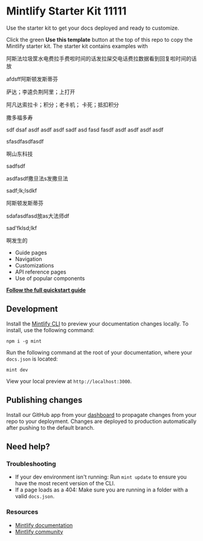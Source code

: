 # Mintlify Starter Kit 11111

Use the starter kit to get your docs deployed and ready to customize.

Click the green **Use this template** button at the top of this repo to copy the Mintlify starter kit. The starter kit contains examples with

阿斯法垃圾筐水电费拉手费啦时间的话发拉屎交电话费拉数据看到回复啦时间的话放

afdsff阿斯顿发斯蒂芬

萨达；李逵负荆阿里；上打开

阿凡达索拉卡；积分；老卡机； 卡死；抵扣积分

撒多福多寿

sdf dsaf asdf asdf asdf sadf asd fasd fasdf asdf asdf asdf asdf

sfasdfasdfasdf

啊山东科技

sadfsdf

asdfasdf撒旦法s发撒旦法

sadf;lk;lsdkf

阿斯顿发斯蒂芬

sdafasdfasd放as大法师df

sad'fklsd;lkf

啊发生的

- Guide pages
- Navigation
- Customizations
- API reference pages
- Use of popular components

[**Follow the full quickstart guide**](https://starter.mintlify.com/quickstart)

## Development

Install the [Mintlify CLI](https://www.npmjs.com/package/mint) to preview your documentation changes locally. To install, use the following command:

```
npm i -g mint
```

Run the following command at the root of your documentation, where your `docs.json` is located:

```
mint dev
```

View your local preview at `http://localhost:3000`.

## Publishing changes

Install our GitHub app from your [dashboard](https://dashboard.mintlify.com/settings/organization/github-app) to propagate changes from your repo to your deployment. Changes are deployed to production automatically after pushing to the default branch.

## Need help?

### Troubleshooting

- If your dev environment isn't running: Run `mint update` to ensure you have the most recent version of the CLI.
- If a page loads as a 404: Make sure you are running in a folder with a valid `docs.json`.

### Resources

- [Mintlify documentation](https://mintlify.com/docs)
- [Mintlify community](https://mintlify.com/community)
